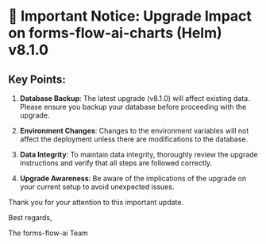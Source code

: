 # 🚨 Important Notice: Upgrade Impact on forms-flow-ai-charts (Helm) v8.1.0

## Key Points:

1. **Database Backup**: The latest upgrade (v8.1.0) will affect existing data. Please ensure you backup your database before proceeding with the upgrade.

2. **Environment Changes**: Changes to the environment variables will not affect the deployment unless there are modifications to the database.

3. **Data Integrity**: To maintain data integrity, thoroughly review the upgrade instructions and verify that all steps are followed correctly.

4. **Upgrade Awareness**: Be aware of the implications of the upgrade on your current setup to avoid unexpected issues.

Thank you for your attention to this important update.

Best regards,

The forms-flow-ai Team
